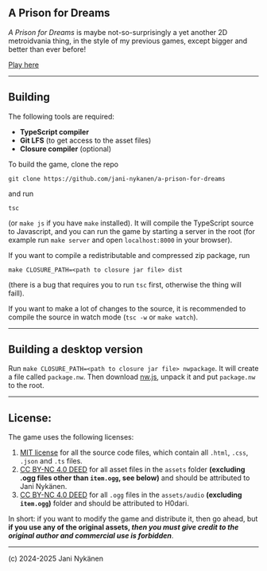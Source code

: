 ## A Prison for Dreams

*A Prison for Dreams* is maybe not-so-surprisingly a yet another 2D metroidvania thing, in the style of my previous games, except bigger and better than ever before!

[Play here](https://jani-nykanen.itch.io/a-prison-for-dreams?secret=OroEZ7JIPtbNggiN50o3q8A4t4)



-----


## Building

The following tools are required:
- **TypeScript compiler**
- **Git LFS** (to get access to the asset files)
- **Closure compiler** (optional)

To build the game, clone the repo
```
git clone https://github.com/jani-nykanen/a-prison-for-dreams
```
and run 
```
tsc
```
(or `make js` if you have `make` installed). It will compile the TypeScript source to Javascript, and you can run the game by starting a server in the root (for example run `make server` and open `localhost:8000` in your browser).

If you want to compile a redistributable and compressed zip package, run 
```
make CLOSURE_PATH=<path to closure jar file> dist 
```
(there is a bug that requires you to run `tsc` first, otherwise the thing will faill).

If you want to make a lot of changes to the source, it is recommended to compile the source in watch mode (`tsc -w` or `make watch`).


-----


## Building a desktop version

Run `make CLOSURE_PATH=<path to closure jar file> nwpackage`. It will create a file called `package.nw`. Then download [nw.js](https://nwjs.io/), unpack it and put `package.nw` to the root.

-----


## License:

The game uses the following licenses:
1. [MIT license](https://opensource.org/license/mit) for all the source code files, which contain all `.html`, `.css`, `.json` and `.ts` files.
2. [CC BY-NC 4.0 DEED](https://creativecommons.org/licenses/by-nc/4.0/deed.en) for all asset files in the `assets` folder **(excluding .ogg files other than `item.ogg`, see below)**  and should be attributed to Jani Nykänen.
3. [CC BY-NC 4.0 DEED](https://creativecommons.org/licenses/by-nc/4.0/deed.en) for all `.ogg` files in the `assets/audio` **(excluding `item.ogg`)** folder and should be attributed to H0dari.

In short: if you want to modify the game and distribute it, then go ahead, but **if you use any of the original assets, *then you must give credit to the original author and commercial use is forbidden***.

-----

(c) 2024-2025 Jani Nykänen
